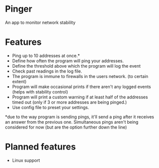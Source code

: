 # Pinger
An app to monitor network stability

# Features
- Ping up to 10 addresses at once.*
- Define how often the program will ping your addresses.
- Define the threshold above which the program will log the event
- Check past readings in the log file.
- The program is immune to firewalls in the users network. (to certain extent)
- Program will make occasional prints if there aren't any logged events (helps with stability control)
- Program will print a custom warning if at least half of the addresses timed out (only if 3 or more addresses are being pinged.)
- Use config file to preset your settings.

*due to the way program is sending pings, it'll send a ping after it receives an answer from the previous one. Simultaneous pings aren't being considered for now (but are the option further down the line)

# Planned features
- Linux support